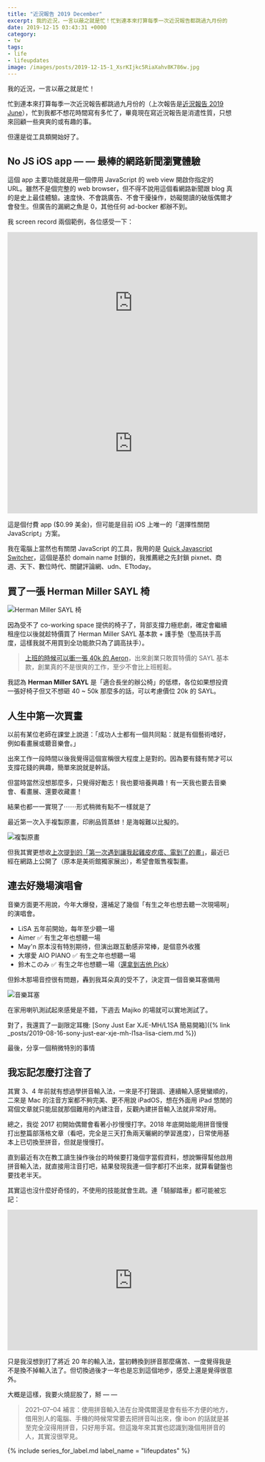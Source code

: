 ```yaml
---
title: "近況報告 2019 December"
excerpt: 我的近況，一言以蔽之就是忙！忙到連本來打算每季一次近況報告都跳過九月份的
date: 2019-12-15 03:43:31 +0000
category:
- tw
tags:
- life
- lifeupdates
image: /images/posts/2019-12-15-1_XsrKIjkc5RiaXahv8K786w.jpg
---
```


我的近況，一言以蔽之就是忙！

忙到連本來打算每季一次近況報告都跳過九月份的（上次報告是[近況報告 2019 June](/tw/2019/06/30/diary-2019-june.html)），忙到我都不想花時間寫有多忙了，畢竟現在寫近況報告是消遣性質，只想來回顧一些爽爽的或有趣的事。

但還是從工具類開始好了。

## No JS iOS app — — 最棒的網路新聞瀏覽體驗

這個 app 主要功能就是用一個停用 JavaScript 的 web view 開啟你指定的 URL。雖然不是個完整的 web browser，但不得不說用這個看網路新聞跟 blog 真的是史上最佳體驗。速度快、不會跳廣告、不會干擾操作，妨礙閱讀的破版偶爾才會發生。但廣告的漏網之魚是 0，其他任何 ad-bocker 都辦不到。

我 screen record 兩個範例，各位感受一下：

<iframe width="560" height="315" src="https://www.youtube.com/embed/98bPoW7r2NI?si=u7ZaHPhRpWw4UElB" title="YouTube video player" frameborder="0" allow="accelerometer; autoplay; clipboard-write; encrypted-media; gyroscope; picture-in-picture; web-share" referrerpolicy="strict-origin-when-cross-origin" allowfullscreen></iframe>

<iframe width="560" height="315" src="https://www.youtube.com/embed/DfF-QmCSlC8?si=fu87xzzCsLda5yHQ" title="YouTube video player" frameborder="0" allow="accelerometer; autoplay; clipboard-write; encrypted-media; gyroscope; picture-in-picture; web-share" referrerpolicy="strict-origin-when-cross-origin" allowfullscreen></iframe>

這是個付費 app ($0.99 美金)，但可能是目前 iOS 上唯一的「選擇性關閉 JavaScript」方案。

我在電腦上當然也有關閉 JavaScript 的工具，我用的是 [Quick Javascript Switcher](https://chrome.google.com/webstore/detail/quick-javascript-switcher/geddoclleiomckbhadiaipdggiiccfje?hl=zh-TW)，這個是基於 domain name 封鎖的，我推薦總之先封鎖 pixnet、商週、天下、數位時代、關鍵評論網、udn、ETtoday。

## 買了一張 Herman Miller SAYL 椅

![Herman Miller SAYL 椅](/images/posts/2019-12-15-1_XsrKIjkc5RiaXahv8K786w.jpg)

因為受不了 co-working space 提供的椅子了，背部支撐力極悲劇，確定會繼續租座位以後就趁特價買了 Herman Miller SAYL 基本款 + 護手墊（墊高扶手高度，這樣我就不用買到全功能款只為了調高扶手）。

> [上班的時候可以衝一張 40k 的 Aeron](https://toyroom.bruceli.net/tw/2014/07/04/how-herman-miller-aeron-chair-affects-productivity.html)，出來創業只敢買特價的 SAYL 基本款，創業真的不是很爽的工作，至少不會比上班輕鬆。

我認為 **Herman Miller SAYL** 是「適合長坐的辦公椅」的低標，各位如果想投資一張好椅子但又不想砸 40 ~ 50k 那麼多的話，可以考慮價位 20k 的 SAYL。

## 人生中第一次買畫

以前有某位老師在課堂上說道：「成功人士都有一個共同點：就是有個藝術嗜好，例如看畫展或聽音樂會。」

出來工作一段時間以後我覺得這個宣稱很大程度上是對的。因為要有錢有閒才可以支撐花錢的興趣，簡單來說就是幹話。

但當時當然沒想那麼多，只覺得好勵志！我也要培養興趣！有一天我也要去音樂會、看畫展、還要收藏畫！

結果也都一一實現了⋯⋯形式稍微有點不一樣就是了

最近第一次入手複製原畫，印刷品質蒸蚌！是海報難以比擬的。

![複製原畫](/images/posts/2019-12-15-1_1Yn6602siQpa1bR4pcprGg.jpg)

但我其實更想收[上次提到的「第一次遇到讓我起雞皮疙瘩、電到了的畫」](/tw/2019/05/04/japan-trip.html)，最近已經在網路上公開了（原本是美術館獨家展出），希望會販售複製畫。

## 連去好幾場演唱會

音樂方面更不用說，今年大爆發，還補足了幾個「有生之年也想去聽一次現場啊」的演唱會。

- LiSA
  五年前開始，每年至少聽一場
- Aimer
  ✅ 有生之年也想聽一場
- May'n
  原本沒有特別期待，但演出跟互動感非常棒，是個意外收獲
- 大塚愛 AIO PIANO
  ✅ 有生之年也想聽一場
- 鈴木このみ
  ✅ 有生之年也想聽一場（[還拿到吉他 Pick](https://www.facebook.com/ascendbruce/posts/3468004846544807)）

但鈴木那場音控很有問題，轟到我耳朵真的受不了，決定買一個音樂耳塞備用

![音樂耳塞](/images/posts/2019-12-15-1_zjWVAwNxvAOmFgWChFidcQ.jpg)

在家用喇叭測試起來感覺是不錯，下週去 Majiko 的場就可以實地測試了。

對了，我還買了一副限定耳機: [Sony Just Ear XJE-MH/L1SA 簡易開箱]({% link _posts/2019-08-16-sony-just-ear-xje-mh-l1sa-lisa-ciem.md %})

最後，分享一個稍微特別的事情

## 我忘記怎麼打注音了

其實 3、4 年前就有想過學拼音輸入法，一來是不打聲調、連續輸入感覺蠻順的，二來是 Mac 的注音方案都不夠完美、更不用說 iPadOS，想在外面用 iPad 悠閒的寫個文章就只能屈就那個難用的內建注音，反觀內建拼音輸入法就非常好用。

總之，我從 2017 初開始偶爾會看著小抄慢慢打字。2018 年底開始能用拼音慢慢打出整篇部落格文章（看吧，完全是三天打魚兩天曬網的學習進度），日常使用基本上已切換至拼音，但就是慢慢打。

直到最近有次在教工讀生操作後台的時候要打幾個字當假資料，想說懶得幫他啟用拼音輸入法，就直接用注音打吧，結果發現我連一個字都打不出來，就算看鍵盤也要找老半天。

其實這也沒什麼好奇怪的，不使用的技能就會生疏。連「騎腳踏車」都可能被忘記：

<iframe width="560" height="315" src="https://www.youtube.com/embed/MFzDaBzBlL0?si=E7pluULCBu1K73Vs" title="YouTube video player" frameborder="0" allow="accelerometer; autoplay; clipboard-write; encrypted-media; gyroscope; picture-in-picture; web-share" referrerpolicy="strict-origin-when-cross-origin" allowfullscreen></iframe>

只是我沒想到打了將近 20 年的輸入法，當初轉換到拼音那麼痛苦、一度覺得我是不是換不掉輸入法了。但切換過後才一年也是忘到這個地步，感受上還是覺得很意外。

大概是這樣，我要火燒屁股了，掰 — —

> 2021–07–04 補言：使用拼音輸入法在台灣偶爾還是會有些不方便的地方，借用別人的電腦、手機的時候常常要去把拼音叫出來，像 ibon 的話就是甚至完全沒得用拼音，只好用手寫。但這幾年來其實也認識到幾個用拼音的人，其實沒很罕見。

{% include series_for_label.md label_name = "lifeupdates" %}
